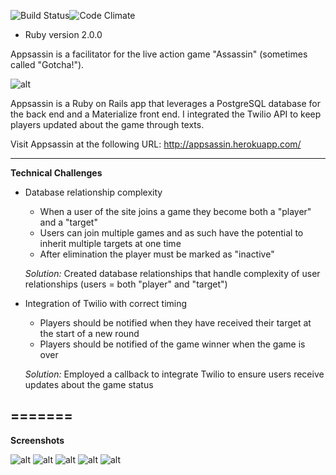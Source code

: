 ![Build Status](https://codeship.com/projects/c0981aa0-0aea-0133-0d5c-2696e3e4b295/status?branch=master)![Code Climate](https://codeclimate.com/github/KelseyHale/appsassin.png)

* Ruby version 2.0.0

Appsassin is a facilitator for the live action game "Assassin" (sometimes called "Gotcha!").

![alt](http://media.tumblr.com/tumblr_m9k39jGw0F1qc7y62.gif)

Appsassin is a Ruby on Rails app that leverages a PostgreSQL database for the back end and a Materialize front end. I integrated the Twilio API to keep players updated about the game through texts.

Visit Appsassin at the following URL: http://appsassin.herokuapp.com/

---
**Technical Challenges**

 - Database relationship complexity
    - When a user of the site joins a game they become both a "player" and a "target"
    - Users can join multiple games and as such have the potential to inherit multiple targets at one time
    - After elimination the player must be marked as "inactive"

    *Solution:* Created database relationships that handle complexity of user relationships (users = both "player"                   and "target")

 - Integration of Twilio with correct timing
    - Players should be notified when they have received their target at the start of a new round
    - Players should be notified of the game winner when the game is over

    *Solution:* Employed a callback to integrate Twilio to ensure users receive updates about the game status


=======
---

**Screenshots**

![alt](http://i.imgur.com/6gZUaC0.png)
![alt](http://i.imgur.com/HCYolJc.png)
![alt](http://i.imgur.com/Y5RH76Q.png)
![alt](http://i.imgur.com/Pgeixiu.png)
![alt](http://i.imgur.com/NeriI5Pm.png)
